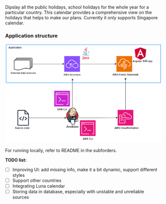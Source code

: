 Dipslay all the public holidays, school holidays for the whole year for a particular country. This calendar provides a comprehensive view on the holidays that helps to make our plans. Currently it only supports Singapore calendar.

### Application structure
![Application structure](architecture.drawio.png)

For running locally, refer to README in the subforders.

**TODO list:**
 - [ ] Improving UI:  add missing info, make it a bit dynamic, support different styles
 - [ ] Support other countries
 - [ ] Integrating Luna calendar
 - [ ] Storing data in database, especially with unstable and unreliable sources